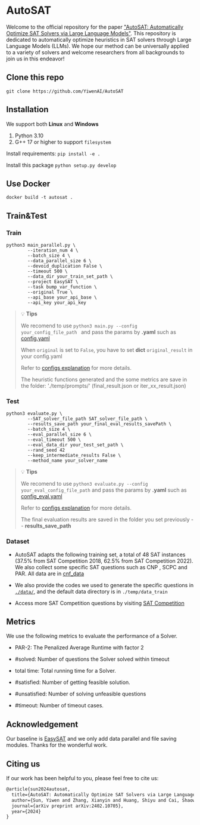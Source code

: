 # AutoSAT

Welcome to the official repository for the paper ["AutoSAT: Automatically Optimize SAT Solvers via Large Language Models"](https://arxiv.org/abs/2402.10705).
This repository is dedicated to automatically optimize heuristics in SAT solvers through Large Language Models (LLMs). 
We hope our method can be universally applied to a variety of solvers and welcome researchers from all backgrounds to join us in this endeavor!


## Clone this repo

`git clone https://github.com/YiwenAI/AutoSAT`



## Installation
We support both **Linux** and **Windows**  
1. Python 3.10 
2. G++ 17 or higher to support `filesystem`

Install requirements:
`pip install -e .`

Install this package
`python setup.py develop`


## Use Docker

`docker build -t autosat .`


## Train&Test

### Train

```
python3 main_parallel.py \
        --iteration_num 4 \
        --batch_size 4 \
        --data_parallel_size 6 \
        --devoid_duplication False \
        --timeout 500 \
        --data_dir your_train_set_path \
        --project EasySAT \
        --task bump_var_function \
        --original True \
        --api_base your_api_base \
        --api_key your_api_key
```

> :bulb: **Tips**
>
> We recomend to use `python3 main.py --config your_config_file_path ` and pass the params by **.yaml** such as [config.yaml](./examples/EasySAT/config.yaml)
> 
> When `original` is set to `False`, you have to set **dict** `original_result` in your config.yaml
>
> Refer to [configs explanation](./examples/EasySAT/config_explanation.txt) for more details.
>
> The heuristic functions generated and the some metrics are save in the folder: './temp/prompts/' (final_result.json or iter_xx_result.json)
 

### Test
```
python3 evaluate.py \
        --SAT_solver_file_path SAT_solver_file_path \
        --results_save_path your_final_eval_results_savePath \
        --batch_size 4 \
        --eval_parallel_size 6 \
        --eval_timeout 500 \
        --eval_data_dir your_test_set_path \
        --rand_seed 42
        --keep_intermediate_results False \
        --method_name your_solver_name
```
> :bulb: **Tips**
>
> We recomend to use `python3 evaluate.py --config your_eval_config_file_path` and pass the params by **.yaml** such as [config_eval.yaml](./examples/EasySAT/config_eval.yaml)
>
> Refer to [configs explanation](./examples/EasySAT/config_explanation.txt) for more details.
>
> The final evaluation results are saved in the folder you set previously -- **results_save_path**

### Dataset
* AutoSAT adapts the following training set, a total of 48 SAT instances (37.5% from SAT Competition 2018, 62.5% from SAT Competition 2022). We also collect some specific SAT questions such as CNP , SCPC and PAR. All data are in [cnf_data](https://drive.google.com/drive/folders/1-au8hBbx4YAdJDlct9glCODpL0TQcYnA?usp=drive_link)

* We also provide the codes we used to generate the specific questions in [`./data/`](./data/), and the default data directory is in `./temp/data_train`
  
* Access more SAT Competition questions by visiting [SAT Competition](https://satcompetition.github.io/)   


## Metrics
We use the following metrics to evaluate the performance of a Solver.

  * PAR-2:  The Penalized Average Runtime with factor 2

  * #solved:  Number of questions the Solver solved within timeout

  * total time: Total running time for a Solver.
  
  * #satisfied: Number of getting feasible solution.
    
  * #unsatisfied: Number of solving unfeasible questions

  * #timeout: Number of timeout cases.


## Acknowledgement
Our baseline is [EasySAT](https://github.com/shaowei-cai-group/EasySAT) and we only add data parallel and file saving modules. Thanks for the wonderful work.

## Citing us

If our work has been helpful to you, please feel free to cite us:

```latex
@article{sun2024autosat,
  title={AutoSAT: Automatically Optimize SAT Solvers via Large Language Models},
  author={Sun, Yiwen and Zhang, Xianyin and Huang, Shiyu and Cai, Shaowei and Zhang, Bing-Zhen and Wei, Ke},
  journal={arXiv preprint arXiv:2402.10705},
  year={2024}
}
```
